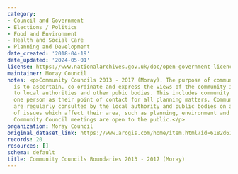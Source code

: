 ```yaml
---
category:
- Council and Government
- Elections / Politics
- Food and Environment
- Health and Social Care
- Planning and Development
date_created: '2018-04-19'
date_updated: '2024-05-01'
license: https://www.nationalarchives.gov.uk/doc/open-government-licence/version/3/
maintainer: Moray Council
notes: <p>Community Councils 2013 - 2017 (Moray). The purpose of community councils
  is to ascertain, co-ordinate and express the views of the community it represents
  to local authorities and other pubic bodies. This includes community councils appointing
  one person as their point of contact for all planning matters. Community Councils
  are regularly consulted by the local authority and public bodies on a wide range
  of issues which affect their area, such as planning, environment and health. All
  Community Council meetings are open to the public.</p>
organization: Moray Council
original_dataset_link: https://www.arcgis.com/home/item.html?id=6182d61788b6422982eb83c5d2d33e4a
records: 20
resources: []
schema: default
title: Community Councils Boundaries 2013 - 2017 (Moray)
---
```

